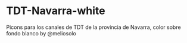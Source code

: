 # TDT-Navarra-white
Picons para los canales de TDT de la provincia de Navarra, color sobre fondo blanco by @meliosolo
